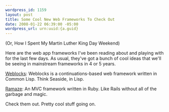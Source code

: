 ```yaml
--- 
wordpress_id: 1159
layout: post
title: Some Cool New Web Frameworks To Check Out
date: 2008-01-22 06:39:00 -05:00
wordpress_url: urn:uuid:{a.guid}
---
```

<p>(Or, How I Spent My Martin Luther King Day Weekend)</p>

<p>Here are the web app frameworks I've been reading about and playing with for the last few days. As usual, they've got a bunch of cool ideas that we'll be seeing in mainstream frameworks in 4 or 5 years.</p>

<p><a href="http://common-lisp.net/project/cl-weblocks/">Weblocks</a>:  Weblocks is a continuations-based web framework written in Common Lisp. Think Seaside, in Lisp.</p>

<p><a href="http://ramaze.net/">Ramaze</a>: An MVC framework written in Ruby. Like Rails without all of the garbage and magic. </p>

<p>Check them out.  Pretty cool stuff going on.</p>
